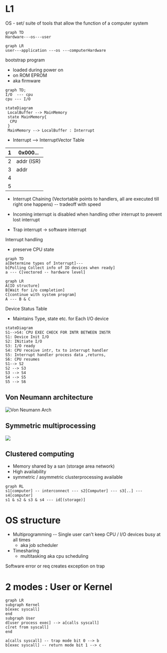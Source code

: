 # L1

OS - set/ suite of tools that allow the function of a computer system

```mermaid
graph TD
Hardware---os---user

```

```mermaid
graph LR
user---application ---os ---computerHardware
```

bootstrap program

-   loaded during power on
-   on ROM EPROM
-   aka firmware

```mermaid
graph TD;
I/O  --- cpu
cpu --- I/O
```

```mermaid
stateDiagram
 LocalBuffer --> MainMemory
 state MainMemory{
  CPU
 }
 MainMemory --> LocalBuffer : Interrupt
```

-   Interrupt --> InterruptVector Table

| 1   | 0x000...   |
| --- | ---------- |
| 2   | addr (ISR) |
| 3   | addr       |
| 4   |            |
| 5   |            |

-   Interrupt Chaining (Vectortable points to handlers, all are executed till right one happens) -- tradeoff with speed

-   Incoming interrupt is disabled when handling other interrupt to prevent lost interrupt
-   Trap interrupt -> software interrupt

Interrupt handling

-   preserve CPU state

```mermaid
graph TD
a[Determine types of Interrupt]---
b[Polling Collect info of IO devices when ready]
a --- C[vectored -- hardware level]
```

```mermaid
graph LR
A[IO structure]
B[Wait for i/o completion]
C[continue with system program]
A --- B & C
```

Device Status Table

-   Maintains Type, state etc. for Each I/O device

```mermaid
stateDiagram
S1-->S4: CPU EXEC CHECK FOR INTR BETWEEN INSTR
S1: Device Init I/O
S2: INitiate I/O
S3: I/O ready
S4: CPU receive intr, tx to interrupt handler
S5: Interrupt handler process data ,returns,
S6: CPU resumes
S1--> S2
S2 --> S3
S3 --> S4
S4 --> S5
S5 --> S6
```

## Von Neumann architecture

![Von Neumann Arch](https://upload.wikimedia.org/wikipedia/commons/e/e5/Von_Neumann_Architecture.svg)

## Symmetric multiprocessing

![](@attachment/Clipboard_2020-08-23-23-33-02.png)

## Clustered computing

-   Memory shared by a san (storage area network)
-   High availability
-   symmetric / asymmetric clusterprocessing available

```mermaid
graph RL
s1[computer] -- interconnect --- s2[Computer] --- s3[..] --- s4[computer]
s1 & s2 & s3 & s4 --- id[(storage)]
```

# OS structure

-   Multiprogramming -- Single user can't keep CPU / I/O devices busy at all times
    -   aka job scheduler
-   Timesharing
    -   multitasking aka cpu scheduling

Software error or req creates exception on trap

# 2 modes : User or Kernel

```mermaid
graph LR
subgraph Kernel
b[exec syscall]
end
subgraph User
d[user process exec] --> a[calls syscall]
c[ret from syscall]
end

a[calls syscall] -- trap mode bit 0 --> b
b[exec syscall] -- return mode bit 1 --> c
```
